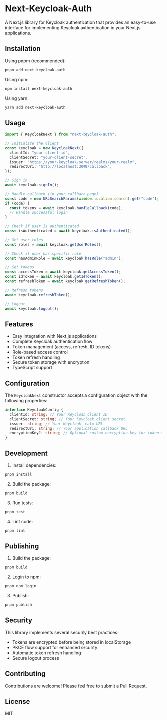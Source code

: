 # Next-Keycloak-Auth

A Next.js library for Keycloak authentication that provides an easy-to-use interface for implementing Keycloak authentication in your Next.js applications.

## Installation

Using pnpm (recommended):

```bash
pnpm add next-keycloak-auth
```

Using npm:

```bash
npm install next-keycloak-auth
```

Using yarn:

```bash
yarn add next-keycloak-auth
```

## Usage

```typescript
import { KeycloakNext } from "next-keycloak-auth";

// Initialize the client
const keycloak = new KeycloakNext({
  clientId: "your-client-id",
  clientSecret: "your-client-secret",
  issuer: "https://your-keycloak-server/realms/your-realm",
  redirectUri: "http://localhost:3000/callback",
});

// Sign in
await keycloak.signIn();

// Handle callback (in your callback page)
const code = new URLSearchParams(window.location.search).get("code");
if (code) {
  const tokens = await keycloak.handleCallback(code);
  // Handle successful login
}

// Check if user is authenticated
const isAuthenticated = await keycloak.isAuthenticated();

// Get user roles
const roles = await keycloak.getUserRoles();

// Check if user has specific role
const hasAdminRole = await keycloak.hasRole("admin");

// Get tokens
const accessToken = await keycloak.getAccessToken();
const idToken = await keycloak.getIdToken();
const refreshToken = await keycloak.getRefreshToken();

// Refresh tokens
await keycloak.refreshToken();

// Logout
await keycloak.logout();
```

## Features

- Easy integration with Next.js applications
- Complete Keycloak authentication flow
- Token management (access, refresh, ID tokens)
- Role-based access control
- Token refresh handling
- Secure token storage with encryption
- TypeScript support

## Configuration

The `KeycloakNext` constructor accepts a configuration object with the following properties:

```typescript
interface KeycloakConfig {
  clientId: string; // Your Keycloak client ID
  clientSecret: string; // Your Keycloak client secret
  issuer: string; // Your Keycloak realm URL
  redirectUri: string; // Your application callback URL
  encryptionKey?: string; // Optional custom encryption key for token storage
}
```

## Development

1. Install dependencies:

```bash
pnpm install
```

2. Build the package:

```bash
pnpm build
```

3. Run tests:

```bash
pnpm test
```

4. Lint code:

```bash
pnpm lint
```

## Publishing

1. Build the package:

```bash
pnpm build
```

2. Login to npm:

```bash
pnpm npm login
```

3. Publish:

```bash
pnpm publish
```

## Security

This library implements several security best practices:

- Tokens are encrypted before being stored in localStorage
- PKCE flow support for enhanced security
- Automatic token refresh handling
- Secure logout process

## Contributing

Contributions are welcome! Please feel free to submit a Pull Request.

## License

MIT
